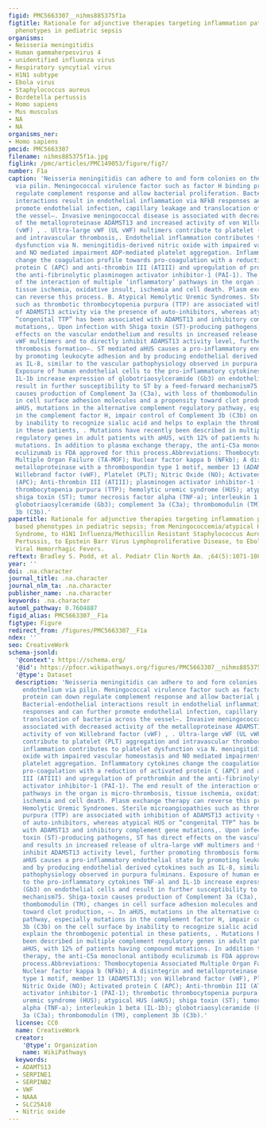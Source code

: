 ```yaml
---
figid: PMC5663307__nihms885375f1a
figtitle: Rationale for adjunctive therapies targeting inflammation pathobiology based
  phenotypes in pediatric sepsis
organisms:
- Neisseria meningitidis
- Human gammaherpesvirus 4
- unidentified influenza virus
- Respiratory syncytial virus
- H1N1 subtype
- Ebola virus
- Staphylococcus aureus
- Bordetella pertussis
- Homo sapiens
- Mus musculus
- NA
- NA
organisms_ner:
- Homo sapiens
pmcid: PMC5663307
filename: nihms885375f1a.jpg
figlink: /pmc/articles/PMC149053/figure/fig7/
number: F1a
caption: 'Neisseria meningitidis can adhere to and form colonies on the vascular endothelium
  via pilin. Meningococcal virulence factor such as factor H binding protein can down
  regulate complement response and allow bacterial proliferation. Bacterial-endothelial
  interactions result in endothelial inflammation via NFkB responses and can further
  promote endothelial infection, capillary leakage and translocation of bacteria across
  the vessel–. Invasive meningococcal disease is associated with decreased activity
  of the metalloproteinase ADAMST13 and increased activity of von Willebrand factor
  (vWF) , . Ultra-large vWF (UL vWF) multimers contribute to platelet (PLT) aggregation
  and intravascular thrombosis,. Endothelial inflammation contributes to platelet
  dysfunction via N. meningitidis-derived nitric oxide with impaired vascular homeostasis
  and NO mediated impairment ADP-mediated platelet aggregation. Inflammatory cytokines
  change the coagulation profile towards pro-coagulation with a reduction of activated
  protein C (APC) and anti-thrombin III (ATIII) and upregulation of prothrombin and
  the anti-fibrinolytic plasminogen activator inhibitor-1 (PAI-1). The end result
  of the interaction of multiple ‘inflammatory’ pathways in the organ is micro-thrombosis,
  tissue ischemia, oxidative insult, ischemia and cell death. Plasm exchange therapy
  can reverse this process. B. Atypical Hemolytic Uremic Syndromes. Sterile microangiopathies
  such as thrombotic thrombocytopenia purpura (TTP) are associated with inhibition
  of ADAMST13 activity via the presence of auto-inhibitors, whereas atypical HUS or
  “congenital TTP” has been associated with ADAMST13 and inhibitory complement gene
  mutations,. Upon infection with Shiga toxin (ST)-producing pathogens, ST has direct
  effects on the vascular endothelium and results in increased release of ultra-large
  vWF multimers and to directly inhibit ADAMST13 activity level, further promoting
  thrombosis formation–. ST mediated aHUS causes a pro-inflammatory endothelial state
  by promoting leukocyte adhesion and by producing endothelial derived cytokines such
  as IL-8, similar to the vascular pathophysiology observed in purpura fulminans.
  Exposure of human endothelial cells to the pro-inflammatory cytokines TNF-al and
  IL-1b increase expression of globotriaosylceramide (Gb3) on endothelial cells and
  result in further susceptibility to ST by a feed-forward mechanism75. Shiga-toxin
  causes production of Complement 3a (C3a), with loss of thombomodulin (TM), changes
  in cell surface adhesion molecules and a propensity toward clot production, –. In
  aHUS, mutations in the alternative complement regulatory pathway, especially mutations
  in the complement factor H, impair control of Complement 3b (C3b) on the cell surface
  by inability to recognize sialic acid and helps to explain the thrombogenic potential
  in these patients, . Mutations have recently been described in multiple complement
  regulatory genes in adult patients with aHUS, with 12% of patients having compound
  mutations. In addition to plasma exchange therapy, the anti-C5a monoclonal antibody
  eculizumab is FDA approved for this process.Abbreviations: Thombocytopenia Associated
  Multiple Organ Failure (TA-MOF); Nuclear factor kappa b (NFkb); A disintegrin and
  metalloproteinase with a thrombospondin type 1 motif, member 13 (ADAMST13); von
  Willebrand factor (vWF), Platelet (PLT); Nitric Oxide (NO); Activated protein C
  (APC); Anti-thrombin III (ATIII); plasminogen activator inhibitor-1 (PAI-1); thrombotic
  thrombocytopenia purpura (TTP); hemolytic uremic syndrome (HUS); atypical HUS (aHUS);
  shiga toxin (ST); tumor necrosis factor alpha (TNF-a); interleukin 1 beta (IL-1b);
  globotriaosylceramide (Gb3); complement 3a (C3a); thrombomodulin (TM), complement
  3b (C3b).'
papertitle: Rationale for adjunctive therapies targeting inflammation pathobiology
  based phenotypes in pediatric sepsis; from Meningococcemia/atypical Hemolytic Uremic
  Syndrome, to H1N1 Influenza/Methicillin Resistant Staphylococcus Aureus, to Critical
  Pertussis, to Epstein Barr Virus Lymphoproliferative Disease, to Ebola and other
  Viral Hemorrhagic Fevers.
reftext: Bradley S. Podd, et al. Pediatr Clin North Am. ;64(5):1071-1088.
year: ''
doi: .na.character
journal_title: .na.character
journal_nlm_ta: .na.character
publisher_name: .na.character
keywords: .na.character
automl_pathway: 0.7604887
figid_alias: PMC5663307__F1a
figtype: Figure
redirect_from: /figures/PMC5663307__F1a
ndex: ''
seo: CreativeWork
schema-jsonld:
  '@context': https://schema.org/
  '@id': https://pfocr.wikipathways.org/figures/PMC5663307__nihms885375f1a.html
  '@type': Dataset
  description: 'Neisseria meningitidis can adhere to and form colonies on the vascular
    endothelium via pilin. Meningococcal virulence factor such as factor H binding
    protein can down regulate complement response and allow bacterial proliferation.
    Bacterial-endothelial interactions result in endothelial inflammation via NFkB
    responses and can further promote endothelial infection, capillary leakage and
    translocation of bacteria across the vessel–. Invasive meningococcal disease is
    associated with decreased activity of the metalloproteinase ADAMST13 and increased
    activity of von Willebrand factor (vWF) , . Ultra-large vWF (UL vWF) multimers
    contribute to platelet (PLT) aggregation and intravascular thrombosis,. Endothelial
    inflammation contributes to platelet dysfunction via N. meningitidis-derived nitric
    oxide with impaired vascular homeostasis and NO mediated impairment ADP-mediated
    platelet aggregation. Inflammatory cytokines change the coagulation profile towards
    pro-coagulation with a reduction of activated protein C (APC) and anti-thrombin
    III (ATIII) and upregulation of prothrombin and the anti-fibrinolytic plasminogen
    activator inhibitor-1 (PAI-1). The end result of the interaction of multiple ‘inflammatory’
    pathways in the organ is micro-thrombosis, tissue ischemia, oxidative insult,
    ischemia and cell death. Plasm exchange therapy can reverse this process. B. Atypical
    Hemolytic Uremic Syndromes. Sterile microangiopathies such as thrombotic thrombocytopenia
    purpura (TTP) are associated with inhibition of ADAMST13 activity via the presence
    of auto-inhibitors, whereas atypical HUS or “congenital TTP” has been associated
    with ADAMST13 and inhibitory complement gene mutations,. Upon infection with Shiga
    toxin (ST)-producing pathogens, ST has direct effects on the vascular endothelium
    and results in increased release of ultra-large vWF multimers and to directly
    inhibit ADAMST13 activity level, further promoting thrombosis formation–. ST mediated
    aHUS causes a pro-inflammatory endothelial state by promoting leukocyte adhesion
    and by producing endothelial derived cytokines such as IL-8, similar to the vascular
    pathophysiology observed in purpura fulminans. Exposure of human endothelial cells
    to the pro-inflammatory cytokines TNF-al and IL-1b increase expression of globotriaosylceramide
    (Gb3) on endothelial cells and result in further susceptibility to ST by a feed-forward
    mechanism75. Shiga-toxin causes production of Complement 3a (C3a), with loss of
    thombomodulin (TM), changes in cell surface adhesion molecules and a propensity
    toward clot production, –. In aHUS, mutations in the alternative complement regulatory
    pathway, especially mutations in the complement factor H, impair control of Complement
    3b (C3b) on the cell surface by inability to recognize sialic acid and helps to
    explain the thrombogenic potential in these patients, . Mutations have recently
    been described in multiple complement regulatory genes in adult patients with
    aHUS, with 12% of patients having compound mutations. In addition to plasma exchange
    therapy, the anti-C5a monoclonal antibody eculizumab is FDA approved for this
    process.Abbreviations: Thombocytopenia Associated Multiple Organ Failure (TA-MOF);
    Nuclear factor kappa b (NFkb); A disintegrin and metalloproteinase with a thrombospondin
    type 1 motif, member 13 (ADAMST13); von Willebrand factor (vWF), Platelet (PLT);
    Nitric Oxide (NO); Activated protein C (APC); Anti-thrombin III (ATIII); plasminogen
    activator inhibitor-1 (PAI-1); thrombotic thrombocytopenia purpura (TTP); hemolytic
    uremic syndrome (HUS); atypical HUS (aHUS); shiga toxin (ST); tumor necrosis factor
    alpha (TNF-a); interleukin 1 beta (IL-1b); globotriaosylceramide (Gb3); complement
    3a (C3a); thrombomodulin (TM), complement 3b (C3b).'
  license: CC0
  name: CreativeWork
  creator:
    '@type': Organization
    name: WikiPathways
  keywords:
  - ADAMTS13
  - SERPINE1
  - SERPINB2
  - VWF
  - NAAA
  - SLC25A10
  - Nitric oxide
---
```

